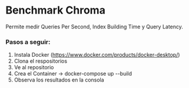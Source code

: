 # Benchmark Chroma

Permite medir Queries Per Second, Index Building Time y Query Latency.

### Pasos a seguir:
1. Instala Docker (https://www.docker.com/products/docker-desktop/)
2. Clona el respositorios
3. Ve al repositorio
4. Crea el Container -> docker-compose up --build
5. Observa los resultados en la consola
